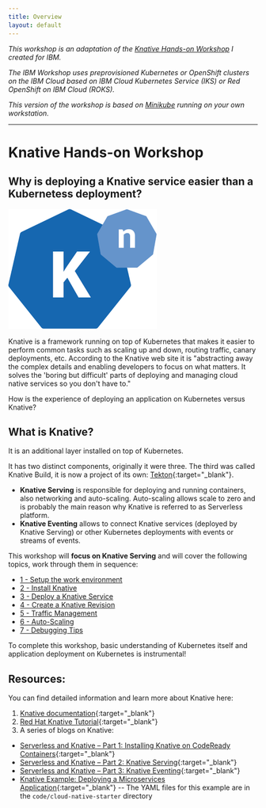 ```yaml
---
title: Overview
layout: default
---
```


_This workshop is an adaptation of the [Knative Hands-on Workshop](https://harald-u.github.io/knative-handson-workshop/) I created for IBM._

_The IBM Workshop uses preprovisioned Kubernetes or OpenShift clusters on the IBM Cloud based on IBM Cloud Kubernetes Service (IKS) or Red OpenShift on IBM Cloud (ROKS)._

_This version of the workshop is based on [Minikube](https://minikube.sigs.k8s.io/docs/) running on your own workstation._  

---

# Knative Hands-on Workshop

## Why is deploying a Knative service easier than a Kubernetess deployment? 

![Knative Logo](images/knative-logo.png)

Knative is a framework running on top of Kubernetes that makes it easier to perform common tasks such as scaling up and down, routing traffic, canary deployments, etc. According to the Knative web site it is "abstracting away the complex details and enabling developers to focus on what matters. It solves the 'boring but difficult' parts of deploying and managing cloud native services so you don't have to."

How is the experience of deploying an application on Kubernetes versus Knative?

## What is Knative? 

It is an additional layer installed on top of Kubernetes. 

It has two distinct components, originally it were three. The third was called Knative Build, it is now a project of its own: [Tekton](https://tekton.dev/){:target="_blank"}. 

* __Knative Serving__ is responsible for deploying and running containers, also networking and auto-scaling. Auto-scaling allows scale to zero and is probably the main reason why Knative is referred to as Serverless platform.
* __Knative Eventing__ allows to connect Knative services (deployed by Knative Serving) or other Kubernetes deployments with events or streams of events.

This workshop will **focus on Knative Serving** and will cover the following topics, work through them in sequence:

- [1 - Setup the work environment](workshop/1-Prereqs.md)
- [2 - Install Knative](workshop/2-InstallKnative.md)
- [3 - Deploy a Knative Service](workshop/3-DeployKnativeService.md)
- [4 - Create a Knative Revision](workshop/4-Revision.md)
- [5 - Traffic Management](workshop/5-TrafficManagement.md)
- [6 - Auto-Scaling](workshop/6-Scaling.md)
- [7 - Debugging Tips](workshop/7-Debugging.md)

To complete this workshop, basic understanding of Kubernetes itself and application deployment on Kubernetes is instrumental!

## Resources:

You can find detailed information and learn more about Knative here:

1. [Knative documentation](https://knative.dev/docs){:target="_blank"}
2. [Red Hat Knative Tutorial](https://redhat-developer-demos.github.io/knative-tutorial/knative-tutorial/index.html){:target="_blank"}
4.  A series of blogs on Knative:
   - [Serverless and Knative – Part 1: Installing Knative on CodeReady Containers](https://haralduebele.github.io/2020/06/02/serverless-and-knative-part-1-installing-knative-on-codeready-containers/){:target="_blank"}
   - [Serverless and Knative – Part 2: Knative Serving](https://haralduebele.github.io/2020/06/03/serverless-and-knative-part-2-knative-serving/){:target="_blank"}
   - [Serverless and Knative – Part 3: Knative Eventing](https://haralduebele.github.io/2020/06/10/serverless-and-knative-part-3-knative-eventing/){:target="_blank"}
   - [Knative Example: Deploying a Microservices Application](https://haralduebele.github.io/2020/07/02/knative-example-deploying-a-microservices-application/){:target="_blank"} -- The YAML files for this example are in the `code/cloud-native-starter` directory

